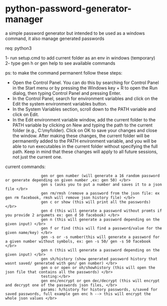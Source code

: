 # python-password-generator-manager
a simple password generator but intended to be used as a windows command, it also manage generated passwords

req: python3

1- run setup.cmd to add current folder as an env in windows (temporary) </br>
2- type gen h or gen help to see available commands

ps: to make the command permanent follow these steps:
* Open the Control Panel. You can do this by searching for Control Panel in the Start menu or 
by pressing the Windows key + R to open the Run dialog, then typing Control Panel and pressing Enter. 
* In the Control Panel, search for environment variables and click on the Edit the system environment variables button. 
* In the System Variables section, scroll down to the PATH variable and click on Edit. 
* In the Edit environment variable window, add the current folder to the PATH variable by clicking on New 
and typing the path to the current folder (e.g., C:\myfolder). Click on OK to save your changes 
and close the window. After making these changes, the current folder will be permanently added 
to the PATH environment variable, and you will be able to run executables in the current folder 
without specifying the full path. Keep in mind that these changes will apply to all future sessions, 
not just the current one.

current commands:
</br>
```
                gen or gen number (will generate a 16 random password or generate depending on given number ,ex: gen 50) </br>
                gen s (asks you to put a number and saves it to a json file </br>
                gen rm/rmsh (remove a password from the json file: ex gen rm facebook, rmsh will remove json history file) </br>
                gen c or show (this will print all the passwords) </br>
                gen d (this will generate a password without promts if you provide 2 argumets ex: gen d 50 facebook) </br>
                gen n (this will generate a password depending on the given input) </br>
                gen f or find (this will find a password/value for the given name/key) </br>
                gen -s or -s number(this will generate a password for a given number without symbols, ex: gen -s 50/ gen -s 50 facebook </br>
                gen n (this will generate a password depending on the given input) </br>
                gen sh/history (show generated password history that wasnt saved/ generated with gen/ gen number) </br>
                gen o or open or oh/showhistory (this will open the json file that contains all the passwords) </br>
                testing:</br>
                gen enc/encrypt or gen dec/decrypt (this will encrypt and decrypt one of the passwords json files, </br>
                params: h/history for history passwords, s/saved for saved passwords, full example gen enc h --> this will encrypt the whole json values </br>
               
